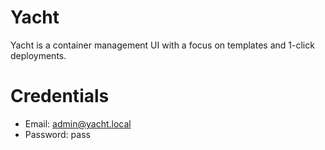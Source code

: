 # Yacht

Yacht is a container management UI with a focus on templates and 1-click deployments.

# Credentials

- Email: admin@yacht.local
- Password: pass
